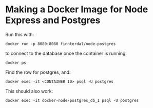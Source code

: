 # Making a Docker Image for Node Express and Postgres

Run this with:

`docker run -p 8080:8080 finnterdal/node-postgres`

to connect to the database once the container is running:

`docker ps`

Find the row for postgres, and:

`docker exec -it <CONTAINER ID> psql -U postgres`

This should also work:

`docker exec -it docker-node-postgres_db_1 psql -U postgres`

